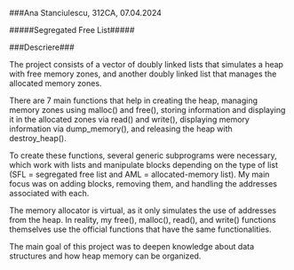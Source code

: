 ###Ana Stanciulescu, 312CA, 07.04.2024

#####Segregated Free List#####

###Descriere###

  The project consists of a vector of doubly linked lists that simulates a heap with free memory zones, and another doubly linked list that manages the allocated memory zones.

There are 7 main functions that help in creating the heap, managing memory zones using malloc() and free(), storing information and displaying it in the allocated zones via read() and write(), displaying memory information via dump_memory(), and releasing the heap with destroy_heap().

To create these functions, several generic subprograms were necessary, which work with lists and manipulate blocks depending on the type of list (SFL = segregated free list and AML = allocated-memory list). My main focus was on adding blocks, removing them, and handling the addresses associated with each.

The memory allocator is virtual, as it only simulates the use of addresses from the heap. In reality, my free(), malloc(), read(), and write() functions themselves use the official functions that have the same functionalities.

The main goal of this project was to deepen knowledge about data structures and how heap memory can be organized.

